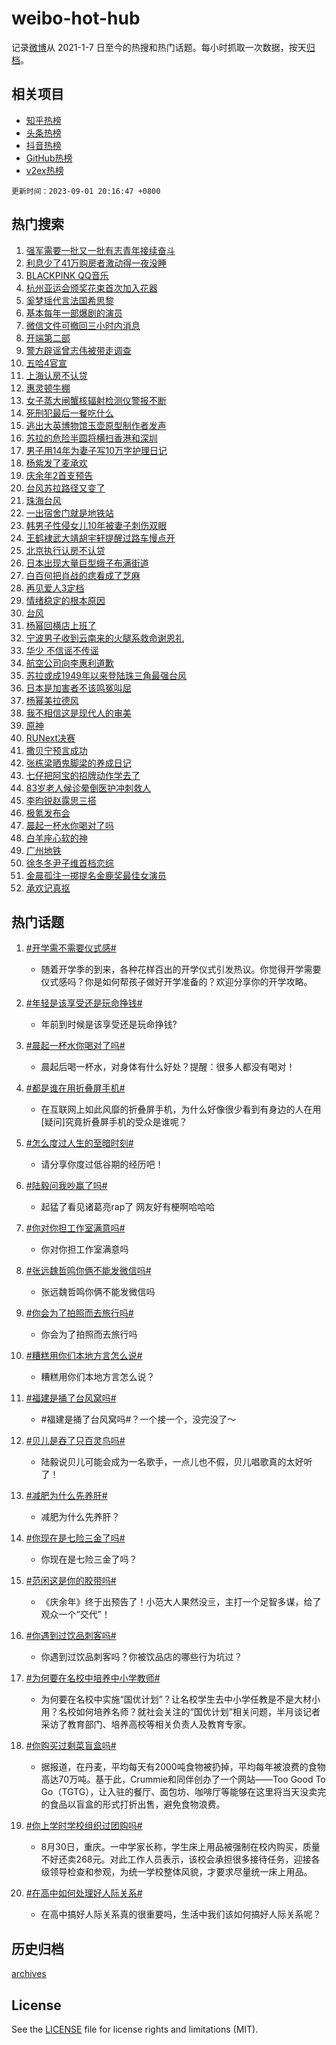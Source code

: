 # weibo-hot-hub

记录[微博](https://www.weibo.com)从 2021-1-7 日至今的热搜和热门话题。每小时抓取一次数据，按天[归档](archives)。

## 相关项目

- [知乎热榜](https://github.com/lonnyzhang423/zhihu-hot-hub)
- [头条热榜](https://github.com/lonnyzhang423/toutiao-hot-hub)
- [抖音热榜](https://github.com/lonnyzhang423/douyin-hot-hub)
- [GitHub热榜](https://github.com/lonnyzhang423/github-hot-hub)
- [v2ex热榜](https://github.com/lonnyzhang423/v2ex-hot-hub)


`更新时间：2023-09-01 20:16:47 +0800`

## 热门搜索

1. [强军需要一批又一批有志青年接续奋斗](https://m.weibo.cn/search?containerid=100103type%3D1%26t%3D10%26q%3D%23%E5%BC%BA%E5%86%9B%E9%9C%80%E8%A6%81%E4%B8%80%E6%89%B9%E5%8F%88%E4%B8%80%E6%89%B9%E6%9C%89%E5%BF%97%E9%9D%92%E5%B9%B4%E6%8E%A5%E7%BB%AD%E5%A5%8B%E6%96%97%23&stream_entry_id=51&isnewpage=1&extparam=seat%3D1%26c_type%3D51%26filter_type%3Drealtimehot%26cate%3D10103%26dgr%3D0%26pos%3D0%26stream_entry_id%3D51%26display_time%3D1693570606%26pre_seqid%3D16935706062909481114&luicode=10000011&lfid=106003type%253D25%2526t%253D3%2526disable_hot%253D1%2526filter_type%253Drealtimehot)
1. [利息少了41万购房者激动得一夜没睡](https://m.weibo.cn/search?containerid=100103type%3D1%26t%3D10%26q%3D%23%E5%88%A9%E6%81%AF%E5%B0%91%E4%BA%8641%E4%B8%87%E8%B4%AD%E6%88%BF%E8%80%85%E6%BF%80%E5%8A%A8%E5%BE%97%E4%B8%80%E5%A4%9C%E6%B2%A1%E7%9D%A1%23&stream_entry_id=31&isnewpage=1&extparam=seat%3D1%26realpos%3D1%26band_rank%3D1%26lcate%3D5001%26cate%3D5001%26q%3D%2523%25E5%2588%25A9%25E6%2581%25AF%25E5%25B0%2591%25E4%25BA%258641%25E4%25B8%2587%25E8%25B4%25AD%25E6%2588%25BF%25E8%2580%2585%25E6%25BF%2580%25E5%258A%25A8%25E5%25BE%2597%25E4%25B8%2580%25E5%25A4%259C%25E6%25B2%25A1%25E7%259D%25A1%2523%26pos%3D0%26flag%3D2%26dgr%3D0%26filter_type%3Drealtimehot%26c_type%3D31%26stream_entry_id%3D31%26display_time%3D1693570606%26pre_seqid%3D16935706062909481114&luicode=10000011&lfid=106003type%253D25%2526t%253D3%2526disable_hot%253D1%2526filter_type%253Drealtimehot)
1. [BLACKPINK QQ音乐](https://m.weibo.cn/search?containerid=100103type%3D1%26t%3D10%26q%3DBLACKPINK+QQ%E9%9F%B3%E4%B9%90&stream_entry_id=31&isnewpage=1&extparam=seat%3D1%26realpos%3D2%26band_rank%3D2%26lcate%3D5001%26cate%3D5001%26q%3DBLACKPINK%2520QQ%25E9%259F%25B3%25E4%25B9%2590%26pos%3D1%26flag%3D1%26dgr%3D0%26filter_type%3Drealtimehot%26c_type%3D31%26stream_entry_id%3D31%26display_time%3D1693570606%26pre_seqid%3D16935706062909481114&luicode=10000011&lfid=106003type%253D25%2526t%253D3%2526disable_hot%253D1%2526filter_type%253Drealtimehot)
1. [杭州亚运会颁奖花束首次加入花器](https://m.weibo.cn/search?containerid=100103type%3D1%26t%3D10%26q%3D%23%E6%9D%AD%E5%B7%9E%E4%BA%9A%E8%BF%90%E4%BC%9A%E9%A2%81%E5%A5%96%E8%8A%B1%E6%9D%9F%E9%A6%96%E6%AC%A1%E5%8A%A0%E5%85%A5%E8%8A%B1%E5%99%A8%23&stream_entry_id=31&isnewpage=1&extparam=seat%3D1%26realpos%3D3%26band_rank%3D3%26lcate%3D5001%26cate%3D5001%26q%3D%2523%25E6%259D%25AD%25E5%25B7%259E%25E4%25BA%259A%25E8%25BF%2590%25E4%25BC%259A%25E9%25A2%2581%25E5%25A5%2596%25E8%258A%25B1%25E6%259D%259F%25E9%25A6%2596%25E6%25AC%25A1%25E5%258A%25A0%25E5%2585%25A5%25E8%258A%25B1%25E5%2599%25A8%2523%26pos%3D2%26flag%3D0%26dgr%3D0%26filter_type%3Drealtimehot%26c_type%3D31%26stream_entry_id%3D31%26display_time%3D1693570606%26pre_seqid%3D16935706062909481114&luicode=10000011&lfid=106003type%253D25%2526t%253D3%2526disable_hot%253D1%2526filter_type%253Drealtimehot)
1. [奚梦瑶代言法国希思黎](https://m.weibo.cn/search?containerid=100103type%3D1%26t%3D10%26q%3D%23%E5%A5%9A%E6%A2%A6%E7%91%B6%E4%BB%A3%E8%A8%80%E6%B3%95%E5%9B%BD%E5%B8%8C%E6%80%9D%E9%BB%8E%23&stream_entry_id=31&isnewpage=1&extparam=seat%3D1%26c_type%3D31%26lcate%3D5001%26cate%3D5001%26pos%3D3%26is_ad_pos%3D1%26q%3D%2523%25E5%25A5%259A%25E6%25A2%25A6%25E7%2591%25B6%25E4%25BB%25A3%25E8%25A8%2580%25E6%25B3%2595%25E5%259B%25BD%25E5%25B8%258C%25E6%2580%259D%25E9%25BB%258E%2523%26dgr%3D0%26filter_type%3Drealtimehot%26topic_ad%3D1%26band_rank%3D4%26adid%3D200964%26stream_entry_id%3D31%26display_time%3D1693570606%26pre_seqid%3D16935706062909481114&luicode=10000011&lfid=106003type%253D25%2526t%253D3%2526disable_hot%253D1%2526filter_type%253Drealtimehot)
1. [基本每年一部爆剧的演员](https://m.weibo.cn/search?containerid=100103type%3D1%26t%3D10%26q%3D%23%E5%9F%BA%E6%9C%AC%E6%AF%8F%E5%B9%B4%E4%B8%80%E9%83%A8%E7%88%86%E5%89%A7%E7%9A%84%E6%BC%94%E5%91%98%23&stream_entry_id=31&isnewpage=1&extparam=seat%3D1%26realpos%3D4%26band_rank%3D4%26lcate%3D5001%26cate%3D5001%26q%3D%2523%25E5%259F%25BA%25E6%259C%25AC%25E6%25AF%258F%25E5%25B9%25B4%25E4%25B8%2580%25E9%2583%25A8%25E7%2588%2586%25E5%2589%25A7%25E7%259A%2584%25E6%25BC%2594%25E5%2591%2598%2523%26pos%3D4%26flag%3D2%26dgr%3D0%26filter_type%3Drealtimehot%26c_type%3D31%26stream_entry_id%3D31%26display_time%3D1693570606%26pre_seqid%3D16935706062909481114&luicode=10000011&lfid=106003type%253D25%2526t%253D3%2526disable_hot%253D1%2526filter_type%253Drealtimehot)
1. [微信文件可撤回三小时内消息](https://m.weibo.cn/search?containerid=100103type%3D1%26t%3D10%26q%3D%23%E5%BE%AE%E4%BF%A1%E6%96%87%E4%BB%B6%E5%8F%AF%E6%92%A4%E5%9B%9E%E4%B8%89%E5%B0%8F%E6%97%B6%E5%86%85%E6%B6%88%E6%81%AF%23&stream_entry_id=31&isnewpage=1&extparam=seat%3D1%26realpos%3D5%26band_rank%3D5%26lcate%3D5001%26cate%3D5001%26q%3D%2523%25E5%25BE%25AE%25E4%25BF%25A1%25E6%2596%2587%25E4%25BB%25B6%25E5%258F%25AF%25E6%2592%25A4%25E5%259B%259E%25E4%25B8%2589%25E5%25B0%258F%25E6%2597%25B6%25E5%2586%2585%25E6%25B6%2588%25E6%2581%25AF%2523%26pos%3D5%26flag%3D2%26dgr%3D0%26filter_type%3Drealtimehot%26c_type%3D31%26stream_entry_id%3D31%26display_time%3D1693570606%26pre_seqid%3D16935706062909481114&luicode=10000011&lfid=106003type%253D25%2526t%253D3%2526disable_hot%253D1%2526filter_type%253Drealtimehot)
1. [开端第二部](https://m.weibo.cn/search?containerid=100103type%3D1%26t%3D10%26q%3D%E5%BC%80%E7%AB%AF%E7%AC%AC%E4%BA%8C%E9%83%A8&stream_entry_id=31&isnewpage=1&extparam=seat%3D1%26realpos%3D6%26band_rank%3D6%26lcate%3D5001%26cate%3D5001%26q%3D%25E5%25BC%2580%25E7%25AB%25AF%25E7%25AC%25AC%25E4%25BA%258C%25E9%2583%25A8%26pos%3D6%26flag%3D2%26dgr%3D0%26filter_type%3Drealtimehot%26c_type%3D31%26stream_entry_id%3D31%26display_time%3D1693570606%26pre_seqid%3D16935706062909481114&luicode=10000011&lfid=106003type%253D25%2526t%253D3%2526disable_hot%253D1%2526filter_type%253Drealtimehot)
1. [警方辟谣曾志伟被带走调查](https://m.weibo.cn/search?containerid=100103type%3D1%26t%3D10%26q%3D%23%E8%AD%A6%E6%96%B9%E8%BE%9F%E8%B0%A3%E6%9B%BE%E5%BF%97%E4%BC%9F%E8%A2%AB%E5%B8%A6%E8%B5%B0%E8%B0%83%E6%9F%A5%23&stream_entry_id=31&isnewpage=1&extparam=seat%3D1%26realpos%3D7%26band_rank%3D7%26lcate%3D5001%26cate%3D5001%26q%3D%2523%25E8%25AD%25A6%25E6%2596%25B9%25E8%25BE%259F%25E8%25B0%25A3%25E6%259B%25BE%25E5%25BF%2597%25E4%25BC%259F%25E8%25A2%25AB%25E5%25B8%25A6%25E8%25B5%25B0%25E8%25B0%2583%25E6%259F%25A5%2523%26pos%3D7%26flag%3D1%26dgr%3D0%26filter_type%3Drealtimehot%26c_type%3D31%26stream_entry_id%3D31%26display_time%3D1693570606%26pre_seqid%3D16935706062909481114&luicode=10000011&lfid=106003type%253D25%2526t%253D3%2526disable_hot%253D1%2526filter_type%253Drealtimehot)
1. [五哈4官宣](https://m.weibo.cn/search?containerid=100103type%3D1%26t%3D10%26q%3D%23%E4%BA%94%E5%93%884%E5%AE%98%E5%AE%A3%23&stream_entry_id=31&isnewpage=1&extparam=seat%3D1%26realpos%3D8%26band_rank%3D8%26lcate%3D5001%26cate%3D5001%26q%3D%2523%25E4%25BA%2594%25E5%2593%25884%25E5%25AE%2598%25E5%25AE%25A3%2523%26pos%3D8%26flag%3D2%26dgr%3D0%26filter_type%3Drealtimehot%26c_type%3D31%26stream_entry_id%3D31%26display_time%3D1693570606%26pre_seqid%3D16935706062909481114&luicode=10000011&lfid=106003type%253D25%2526t%253D3%2526disable_hot%253D1%2526filter_type%253Drealtimehot)
1. [上海认房不认贷](https://m.weibo.cn/search?containerid=100103type%3D1%26t%3D10%26q%3D%23%E4%B8%8A%E6%B5%B7%E8%AE%A4%E6%88%BF%E4%B8%8D%E8%AE%A4%E8%B4%B7%23&stream_entry_id=31&isnewpage=1&extparam=seat%3D1%26realpos%3D9%26band_rank%3D9%26lcate%3D5001%26cate%3D5001%26q%3D%2523%25E4%25B8%258A%25E6%25B5%25B7%25E8%25AE%25A4%25E6%2588%25BF%25E4%25B8%258D%25E8%25AE%25A4%25E8%25B4%25B7%2523%26pos%3D9%26flag%3D1%26dgr%3D0%26filter_type%3Drealtimehot%26c_type%3D31%26stream_entry_id%3D31%26display_time%3D1693570606%26pre_seqid%3D16935706062909481114&luicode=10000011&lfid=106003type%253D25%2526t%253D3%2526disable_hot%253D1%2526filter_type%253Drealtimehot)
1. [惠灵顿牛棚](https://m.weibo.cn/search?containerid=100103type%3D1%26t%3D10%26q%3D%E6%83%A0%E7%81%B5%E9%A1%BF%E7%89%9B%E6%A3%9A&stream_entry_id=31&isnewpage=1&extparam=seat%3D1%26realpos%3D10%26band_rank%3D10%26lcate%3D5001%26cate%3D5001%26q%3D%25E6%2583%25A0%25E7%2581%25B5%25E9%25A1%25BF%25E7%2589%259B%25E6%25A3%259A%26pos%3D10%26flag%3D1%26dgr%3D0%26filter_type%3Drealtimehot%26c_type%3D31%26stream_entry_id%3D31%26display_time%3D1693570606%26pre_seqid%3D16935706062909481114&luicode=10000011&lfid=106003type%253D25%2526t%253D3%2526disable_hot%253D1%2526filter_type%253Drealtimehot)
1. [女子蒸大闸蟹核辐射检测仪警报不断](https://m.weibo.cn/search?containerid=100103type%3D1%26t%3D10%26q%3D%23%E5%A5%B3%E5%AD%90%E8%92%B8%E5%A4%A7%E9%97%B8%E8%9F%B9%E6%A0%B8%E8%BE%90%E5%B0%84%E6%A3%80%E6%B5%8B%E4%BB%AA%E8%AD%A6%E6%8A%A5%E4%B8%8D%E6%96%AD%23&stream_entry_id=31&isnewpage=1&extparam=seat%3D1%26realpos%3D11%26band_rank%3D11%26lcate%3D5001%26cate%3D5001%26q%3D%2523%25E5%25A5%25B3%25E5%25AD%2590%25E8%2592%25B8%25E5%25A4%25A7%25E9%2597%25B8%25E8%259F%25B9%25E6%25A0%25B8%25E8%25BE%2590%25E5%25B0%2584%25E6%25A3%2580%25E6%25B5%258B%25E4%25BB%25AA%25E8%25AD%25A6%25E6%258A%25A5%25E4%25B8%258D%25E6%2596%25AD%2523%26pos%3D11%26flag%3D2%26dgr%3D0%26filter_type%3Drealtimehot%26c_type%3D31%26stream_entry_id%3D31%26display_time%3D1693570606%26pre_seqid%3D16935706062909481114&luicode=10000011&lfid=106003type%253D25%2526t%253D3%2526disable_hot%253D1%2526filter_type%253Drealtimehot)
1. [死刑犯最后一餐吃什么](https://m.weibo.cn/search?containerid=100103type%3D1%26t%3D10%26q%3D%23%E6%AD%BB%E5%88%91%E7%8A%AF%E6%9C%80%E5%90%8E%E4%B8%80%E9%A4%90%E5%90%83%E4%BB%80%E4%B9%88%23&stream_entry_id=31&isnewpage=1&extparam=seat%3D1%26realpos%3D12%26band_rank%3D12%26lcate%3D5001%26cate%3D5001%26q%3D%2523%25E6%25AD%25BB%25E5%2588%2591%25E7%258A%25AF%25E6%259C%2580%25E5%2590%258E%25E4%25B8%2580%25E9%25A4%2590%25E5%2590%2583%25E4%25BB%2580%25E4%25B9%2588%2523%26pos%3D12%26flag%3D0%26dgr%3D0%26filter_type%3Drealtimehot%26c_type%3D31%26stream_entry_id%3D31%26display_time%3D1693570606%26pre_seqid%3D16935706062909481114&luicode=10000011&lfid=106003type%253D25%2526t%253D3%2526disable_hot%253D1%2526filter_type%253Drealtimehot)
1. [逃出大英博物馆玉壶原型制作者发声](https://m.weibo.cn/search?containerid=100103type%3D1%26t%3D10%26q%3D%23%E9%80%83%E5%87%BA%E5%A4%A7%E8%8B%B1%E5%8D%9A%E7%89%A9%E9%A6%86%E7%8E%89%E5%A3%B6%E5%8E%9F%E5%9E%8B%E5%88%B6%E4%BD%9C%E8%80%85%E5%8F%91%E5%A3%B0%23&stream_entry_id=31&isnewpage=1&extparam=seat%3D1%26realpos%3D13%26band_rank%3D13%26lcate%3D5001%26cate%3D5001%26q%3D%2523%25E9%2580%2583%25E5%2587%25BA%25E5%25A4%25A7%25E8%258B%25B1%25E5%258D%259A%25E7%2589%25A9%25E9%25A6%2586%25E7%258E%2589%25E5%25A3%25B6%25E5%258E%259F%25E5%259E%258B%25E5%2588%25B6%25E4%25BD%259C%25E8%2580%2585%25E5%258F%2591%25E5%25A3%25B0%2523%26pos%3D13%26flag%3D1%26dgr%3D0%26filter_type%3Drealtimehot%26c_type%3D31%26stream_entry_id%3D31%26display_time%3D1693570606%26pre_seqid%3D16935706062909481114&luicode=10000011&lfid=106003type%253D25%2526t%253D3%2526disable_hot%253D1%2526filter_type%253Drealtimehot)
1. [苏拉的危险半圆将横扫香港和深圳](https://m.weibo.cn/search?containerid=100103type%3D1%26t%3D10%26q%3D%23%E8%8B%8F%E6%8B%89%E7%9A%84%E5%8D%B1%E9%99%A9%E5%8D%8A%E5%9C%86%E5%B0%86%E6%A8%AA%E6%89%AB%E9%A6%99%E6%B8%AF%E5%92%8C%E6%B7%B1%E5%9C%B3%23&stream_entry_id=31&isnewpage=1&extparam=seat%3D1%26realpos%3D14%26band_rank%3D14%26lcate%3D5001%26cate%3D5001%26q%3D%2523%25E8%258B%258F%25E6%258B%2589%25E7%259A%2584%25E5%258D%25B1%25E9%2599%25A9%25E5%258D%258A%25E5%259C%2586%25E5%25B0%2586%25E6%25A8%25AA%25E6%2589%25AB%25E9%25A6%2599%25E6%25B8%25AF%25E5%2592%258C%25E6%25B7%25B1%25E5%259C%25B3%2523%26pos%3D14%26flag%3D1%26dgr%3D0%26filter_type%3Drealtimehot%26c_type%3D31%26stream_entry_id%3D31%26display_time%3D1693570606%26pre_seqid%3D16935706062909481114&luicode=10000011&lfid=106003type%253D25%2526t%253D3%2526disable_hot%253D1%2526filter_type%253Drealtimehot)
1. [男子用14年为妻子写10万字护理日记](https://m.weibo.cn/search?containerid=100103type%3D1%26t%3D10%26q%3D%23%E7%94%B7%E5%AD%90%E7%94%A814%E5%B9%B4%E4%B8%BA%E5%A6%BB%E5%AD%90%E5%86%9910%E4%B8%87%E5%AD%97%E6%8A%A4%E7%90%86%E6%97%A5%E8%AE%B0%23&stream_entry_id=31&isnewpage=1&extparam=seat%3D1%26realpos%3D15%26band_rank%3D15%26lcate%3D5001%26cate%3D5001%26q%3D%2523%25E7%2594%25B7%25E5%25AD%2590%25E7%2594%25A814%25E5%25B9%25B4%25E4%25B8%25BA%25E5%25A6%25BB%25E5%25AD%2590%25E5%2586%259910%25E4%25B8%2587%25E5%25AD%2597%25E6%258A%25A4%25E7%2590%2586%25E6%2597%25A5%25E8%25AE%25B0%2523%26pos%3D15%26flag%3D32768%26dgr%3D0%26filter_type%3Drealtimehot%26c_type%3D31%26adid%3D201192%26stream_entry_id%3D31%26display_time%3D1693570606%26pre_seqid%3D16935706062909481114&luicode=10000011&lfid=106003type%253D25%2526t%253D3%2526disable_hot%253D1%2526filter_type%253Drealtimehot)
1. [杨紫发了麦承欢](https://m.weibo.cn/search?containerid=100103type%3D1%26t%3D10%26q%3D%23%E6%9D%A8%E7%B4%AB%E5%8F%91%E4%BA%86%E9%BA%A6%E6%89%BF%E6%AC%A2%23&stream_entry_id=31&isnewpage=1&extparam=seat%3D1%26realpos%3D16%26band_rank%3D16%26lcate%3D5001%26cate%3D5001%26q%3D%2523%25E6%259D%25A8%25E7%25B4%25AB%25E5%258F%2591%25E4%25BA%2586%25E9%25BA%25A6%25E6%2589%25BF%25E6%25AC%25A2%2523%26pos%3D16%26flag%3D1%26dgr%3D0%26filter_type%3Drealtimehot%26c_type%3D31%26stream_entry_id%3D31%26display_time%3D1693570606%26pre_seqid%3D16935706062909481114&luicode=10000011&lfid=106003type%253D25%2526t%253D3%2526disable_hot%253D1%2526filter_type%253Drealtimehot)
1. [庆余年2首支预告](https://m.weibo.cn/search?containerid=100103type%3D1%26t%3D10%26q%3D%23%E5%BA%86%E4%BD%99%E5%B9%B42%E9%A6%96%E6%94%AF%E9%A2%84%E5%91%8A%23&stream_entry_id=31&isnewpage=1&extparam=seat%3D1%26realpos%3D17%26band_rank%3D17%26lcate%3D5001%26cate%3D5001%26q%3D%2523%25E5%25BA%2586%25E4%25BD%2599%25E5%25B9%25B42%25E9%25A6%2596%25E6%2594%25AF%25E9%25A2%2584%25E5%2591%258A%2523%26pos%3D17%26flag%3D0%26dgr%3D0%26filter_type%3Drealtimehot%26c_type%3D31%26stream_entry_id%3D31%26display_time%3D1693570606%26pre_seqid%3D16935706062909481114&luicode=10000011&lfid=106003type%253D25%2526t%253D3%2526disable_hot%253D1%2526filter_type%253Drealtimehot)
1. [台风苏拉路径又变了](https://m.weibo.cn/search?containerid=100103type%3D1%26t%3D10%26q%3D%23%E5%8F%B0%E9%A3%8E%E8%8B%8F%E6%8B%89%E8%B7%AF%E5%BE%84%E5%8F%88%E5%8F%98%E4%BA%86%23&stream_entry_id=31&isnewpage=1&extparam=seat%3D1%26realpos%3D18%26band_rank%3D18%26lcate%3D5001%26cate%3D5001%26q%3D%2523%25E5%258F%25B0%25E9%25A3%258E%25E8%258B%258F%25E6%258B%2589%25E8%25B7%25AF%25E5%25BE%2584%25E5%258F%2588%25E5%258F%2598%25E4%25BA%2586%2523%26pos%3D18%26flag%3D0%26dgr%3D0%26filter_type%3Drealtimehot%26c_type%3D31%26stream_entry_id%3D31%26display_time%3D1693570606%26pre_seqid%3D16935706062909481114&luicode=10000011&lfid=106003type%253D25%2526t%253D3%2526disable_hot%253D1%2526filter_type%253Drealtimehot)
1. [珠海台风](https://m.weibo.cn/search?containerid=100103type%3D1%26t%3D10%26q%3D%E7%8F%A0%E6%B5%B7%E5%8F%B0%E9%A3%8E&stream_entry_id=31&isnewpage=1&extparam=seat%3D1%26realpos%3D19%26band_rank%3D19%26lcate%3D5001%26cate%3D5001%26q%3D%25E7%258F%25A0%25E6%25B5%25B7%25E5%258F%25B0%25E9%25A3%258E%26pos%3D19%26flag%3D1%26dgr%3D0%26filter_type%3Drealtimehot%26c_type%3D31%26stream_entry_id%3D31%26display_time%3D1693570606%26pre_seqid%3D16935706062909481114&luicode=10000011&lfid=106003type%253D25%2526t%253D3%2526disable_hot%253D1%2526filter_type%253Drealtimehot)
1. [一出宿舍门就是地铁站](https://m.weibo.cn/search?containerid=100103type%3D1%26t%3D10%26q%3D%23%E4%B8%80%E5%87%BA%E5%AE%BF%E8%88%8D%E9%97%A8%E5%B0%B1%E6%98%AF%E5%9C%B0%E9%93%81%E7%AB%99%23&stream_entry_id=31&isnewpage=1&extparam=seat%3D1%26realpos%3D20%26band_rank%3D20%26lcate%3D5001%26cate%3D5001%26q%3D%2523%25E4%25B8%2580%25E5%2587%25BA%25E5%25AE%25BF%25E8%2588%258D%25E9%2597%25A8%25E5%25B0%25B1%25E6%2598%25AF%25E5%259C%25B0%25E9%2593%2581%25E7%25AB%2599%2523%26pos%3D20%26flag%3D1%26dgr%3D0%26filter_type%3Drealtimehot%26c_type%3D31%26stream_entry_id%3D31%26display_time%3D1693570606%26pre_seqid%3D16935706062909481114&luicode=10000011&lfid=106003type%253D25%2526t%253D3%2526disable_hot%253D1%2526filter_type%253Drealtimehot)
1. [韩男子性侵女儿10年被妻子刺伤双眼](https://m.weibo.cn/search?containerid=100103type%3D1%26t%3D10%26q%3D%23%E9%9F%A9%E7%94%B7%E5%AD%90%E6%80%A7%E4%BE%B5%E5%A5%B3%E5%84%BF10%E5%B9%B4%E8%A2%AB%E5%A6%BB%E5%AD%90%E5%88%BA%E4%BC%A4%E5%8F%8C%E7%9C%BC%23&stream_entry_id=31&isnewpage=1&extparam=seat%3D1%26realpos%3D21%26band_rank%3D21%26lcate%3D5001%26cate%3D5001%26q%3D%2523%25E9%259F%25A9%25E7%2594%25B7%25E5%25AD%2590%25E6%2580%25A7%25E4%25BE%25B5%25E5%25A5%25B3%25E5%2584%25BF10%25E5%25B9%25B4%25E8%25A2%25AB%25E5%25A6%25BB%25E5%25AD%2590%25E5%2588%25BA%25E4%25BC%25A4%25E5%258F%258C%25E7%259C%25BC%2523%26pos%3D21%26flag%3D0%26dgr%3D0%26filter_type%3Drealtimehot%26c_type%3D31%26stream_entry_id%3D31%26display_time%3D1693570606%26pre_seqid%3D16935706062909481114&luicode=10000011&lfid=106003type%253D25%2526t%253D3%2526disable_hot%253D1%2526filter_type%253Drealtimehot)
1. [王鹤棣武大靖胡宇轩提醒过路车慢点开](https://m.weibo.cn/search?containerid=100103type%3D1%26t%3D10%26q%3D%23%E7%8E%8B%E9%B9%A4%E6%A3%A3%E6%AD%A6%E5%A4%A7%E9%9D%96%E8%83%A1%E5%AE%87%E8%BD%A9%E6%8F%90%E9%86%92%E8%BF%87%E8%B7%AF%E8%BD%A6%E6%85%A2%E7%82%B9%E5%BC%80%23&stream_entry_id=31&isnewpage=1&extparam=seat%3D1%26realpos%3D22%26band_rank%3D22%26lcate%3D5001%26cate%3D5001%26q%3D%2523%25E7%258E%258B%25E9%25B9%25A4%25E6%25A3%25A3%25E6%25AD%25A6%25E5%25A4%25A7%25E9%259D%2596%25E8%2583%25A1%25E5%25AE%2587%25E8%25BD%25A9%25E6%258F%2590%25E9%2586%2592%25E8%25BF%2587%25E8%25B7%25AF%25E8%25BD%25A6%25E6%2585%25A2%25E7%2582%25B9%25E5%25BC%2580%2523%26pos%3D22%26flag%3D32768%26dgr%3D0%26filter_type%3Drealtimehot%26c_type%3D31%26stream_entry_id%3D31%26display_time%3D1693570606%26pre_seqid%3D16935706062909481114&luicode=10000011&lfid=106003type%253D25%2526t%253D3%2526disable_hot%253D1%2526filter_type%253Drealtimehot)
1. [北京执行认房不认贷](https://m.weibo.cn/search?containerid=100103type%3D1%26t%3D10%26q%3D%23%E5%8C%97%E4%BA%AC%E6%89%A7%E8%A1%8C%E8%AE%A4%E6%88%BF%E4%B8%8D%E8%AE%A4%E8%B4%B7%23&stream_entry_id=31&isnewpage=1&extparam=seat%3D1%26realpos%3D23%26band_rank%3D23%26lcate%3D5001%26cate%3D5001%26q%3D%2523%25E5%258C%2597%25E4%25BA%25AC%25E6%2589%25A7%25E8%25A1%258C%25E8%25AE%25A4%25E6%2588%25BF%25E4%25B8%258D%25E8%25AE%25A4%25E8%25B4%25B7%2523%26pos%3D23%26flag%3D1%26dgr%3D0%26filter_type%3Drealtimehot%26c_type%3D31%26stream_entry_id%3D31%26display_time%3D1693570606%26pre_seqid%3D16935706062909481114&luicode=10000011&lfid=106003type%253D25%2526t%253D3%2526disable_hot%253D1%2526filter_type%253Drealtimehot)
1. [日本出现大量巨型蛾子布满街道](https://m.weibo.cn/search?containerid=100103type%3D1%26t%3D10%26q%3D%23%E6%97%A5%E6%9C%AC%E5%87%BA%E7%8E%B0%E5%A4%A7%E9%87%8F%E5%B7%A8%E5%9E%8B%E8%9B%BE%E5%AD%90%E5%B8%83%E6%BB%A1%E8%A1%97%E9%81%93%23&stream_entry_id=31&isnewpage=1&extparam=seat%3D1%26realpos%3D24%26band_rank%3D24%26lcate%3D5001%26cate%3D5001%26q%3D%2523%25E6%2597%25A5%25E6%259C%25AC%25E5%2587%25BA%25E7%258E%25B0%25E5%25A4%25A7%25E9%2587%258F%25E5%25B7%25A8%25E5%259E%258B%25E8%259B%25BE%25E5%25AD%2590%25E5%25B8%2583%25E6%25BB%25A1%25E8%25A1%2597%25E9%2581%2593%2523%26pos%3D24%26flag%3D0%26dgr%3D0%26filter_type%3Drealtimehot%26c_type%3D31%26stream_entry_id%3D31%26display_time%3D1693570606%26pre_seqid%3D16935706062909481114&luicode=10000011&lfid=106003type%253D25%2526t%253D3%2526disable_hot%253D1%2526filter_type%253Drealtimehot)
1. [白百何把肖战的痣看成了芝麻](https://m.weibo.cn/search?containerid=100103type%3D1%26t%3D10%26q%3D%23%E7%99%BD%E7%99%BE%E4%BD%95%E6%8A%8A%E8%82%96%E6%88%98%E7%9A%84%E7%97%A3%E7%9C%8B%E6%88%90%E4%BA%86%E8%8A%9D%E9%BA%BB%23&stream_entry_id=31&isnewpage=1&extparam=seat%3D1%26realpos%3D25%26band_rank%3D25%26lcate%3D5001%26cate%3D5001%26q%3D%2523%25E7%2599%25BD%25E7%2599%25BE%25E4%25BD%2595%25E6%258A%258A%25E8%2582%2596%25E6%2588%2598%25E7%259A%2584%25E7%2597%25A3%25E7%259C%258B%25E6%2588%2590%25E4%25BA%2586%25E8%258A%259D%25E9%25BA%25BB%2523%26pos%3D25%26flag%3D0%26dgr%3D0%26filter_type%3Drealtimehot%26c_type%3D31%26stream_entry_id%3D31%26display_time%3D1693570606%26pre_seqid%3D16935706062909481114&luicode=10000011&lfid=106003type%253D25%2526t%253D3%2526disable_hot%253D1%2526filter_type%253Drealtimehot)
1. [再见爱人3定档](https://m.weibo.cn/search?containerid=100103type%3D1%26t%3D10%26q%3D%23%E5%86%8D%E8%A7%81%E7%88%B1%E4%BA%BA3%E5%AE%9A%E6%A1%A3%23&stream_entry_id=31&isnewpage=1&extparam=seat%3D1%26realpos%3D26%26band_rank%3D26%26lcate%3D5001%26cate%3D5001%26q%3D%2523%25E5%2586%258D%25E8%25A7%2581%25E7%2588%25B1%25E4%25BA%25BA3%25E5%25AE%259A%25E6%25A1%25A3%2523%26pos%3D26%26flag%3D1%26dgr%3D0%26filter_type%3Drealtimehot%26c_type%3D31%26stream_entry_id%3D31%26display_time%3D1693570606%26pre_seqid%3D16935706062909481114&luicode=10000011&lfid=106003type%253D25%2526t%253D3%2526disable_hot%253D1%2526filter_type%253Drealtimehot)
1. [情绪稳定的根本原因](https://m.weibo.cn/search?containerid=100103type%3D1%26t%3D10%26q%3D%E6%83%85%E7%BB%AA%E7%A8%B3%E5%AE%9A%E7%9A%84%E6%A0%B9%E6%9C%AC%E5%8E%9F%E5%9B%A0&stream_entry_id=31&isnewpage=1&extparam=seat%3D1%26realpos%3D27%26band_rank%3D27%26lcate%3D5001%26cate%3D5001%26q%3D%25E6%2583%2585%25E7%25BB%25AA%25E7%25A8%25B3%25E5%25AE%259A%25E7%259A%2584%25E6%25A0%25B9%25E6%259C%25AC%25E5%258E%259F%25E5%259B%25A0%26pos%3D27%26flag%3D1%26dgr%3D0%26filter_type%3Drealtimehot%26c_type%3D31%26stream_entry_id%3D31%26display_time%3D1693570606%26pre_seqid%3D16935706062909481114&luicode=10000011&lfid=106003type%253D25%2526t%253D3%2526disable_hot%253D1%2526filter_type%253Drealtimehot)
1. [台风](https://m.weibo.cn/search?containerid=100103type%3D1%26t%3D10%26q%3D%E5%8F%B0%E9%A3%8E&stream_entry_id=31&isnewpage=1&extparam=seat%3D1%26realpos%3D28%26band_rank%3D28%26lcate%3D5001%26cate%3D5001%26q%3D%25E5%258F%25B0%25E9%25A3%258E%26pos%3D28%26flag%3D0%26dgr%3D0%26filter_type%3Drealtimehot%26c_type%3D31%26stream_entry_id%3D31%26display_time%3D1693570606%26pre_seqid%3D16935706062909481114&luicode=10000011&lfid=106003type%253D25%2526t%253D3%2526disable_hot%253D1%2526filter_type%253Drealtimehot)
1. [杨幂回横店上班了](https://m.weibo.cn/search?containerid=100103type%3D1%26t%3D10%26q%3D%23%E6%9D%A8%E5%B9%82%E5%9B%9E%E6%A8%AA%E5%BA%97%E4%B8%8A%E7%8F%AD%E4%BA%86%23&stream_entry_id=31&isnewpage=1&extparam=seat%3D1%26realpos%3D29%26band_rank%3D29%26lcate%3D5001%26cate%3D5001%26q%3D%2523%25E6%259D%25A8%25E5%25B9%2582%25E5%259B%259E%25E6%25A8%25AA%25E5%25BA%2597%25E4%25B8%258A%25E7%258F%25AD%25E4%25BA%2586%2523%26pos%3D29%26flag%3D1%26dgr%3D0%26filter_type%3Drealtimehot%26c_type%3D31%26stream_entry_id%3D31%26display_time%3D1693570606%26pre_seqid%3D16935706062909481114&luicode=10000011&lfid=106003type%253D25%2526t%253D3%2526disable_hot%253D1%2526filter_type%253Drealtimehot)
1. [宁波男子收到云南来的火腿系救命谢恩礼](https://m.weibo.cn/search?containerid=100103type%3D1%26t%3D10%26q%3D%23%E5%AE%81%E6%B3%A2%E7%94%B7%E5%AD%90%E6%94%B6%E5%88%B0%E4%BA%91%E5%8D%97%E6%9D%A5%E7%9A%84%E7%81%AB%E8%85%BF%E7%B3%BB%E6%95%91%E5%91%BD%E8%B0%A2%E6%81%A9%E7%A4%BC%23&stream_entry_id=31&isnewpage=1&extparam=seat%3D1%26realpos%3D30%26band_rank%3D30%26lcate%3D5001%26cate%3D5001%26q%3D%2523%25E5%25AE%2581%25E6%25B3%25A2%25E7%2594%25B7%25E5%25AD%2590%25E6%2594%25B6%25E5%2588%25B0%25E4%25BA%2591%25E5%258D%2597%25E6%259D%25A5%25E7%259A%2584%25E7%2581%25AB%25E8%2585%25BF%25E7%25B3%25BB%25E6%2595%2591%25E5%2591%25BD%25E8%25B0%25A2%25E6%2581%25A9%25E7%25A4%25BC%2523%26pos%3D30%26flag%3D32768%26dgr%3D0%26filter_type%3Drealtimehot%26c_type%3D31%26stream_entry_id%3D31%26display_time%3D1693570606%26pre_seqid%3D16935706062909481114&luicode=10000011&lfid=106003type%253D25%2526t%253D3%2526disable_hot%253D1%2526filter_type%253Drealtimehot)
1. [华少 不信谣不传谣](https://m.weibo.cn/search?containerid=100103type%3D1%26t%3D10%26q%3D%E5%8D%8E%E5%B0%91+%E4%B8%8D%E4%BF%A1%E8%B0%A3%E4%B8%8D%E4%BC%A0%E8%B0%A3&stream_entry_id=31&isnewpage=1&extparam=seat%3D1%26realpos%3D31%26band_rank%3D31%26lcate%3D5001%26cate%3D5001%26q%3D%25E5%258D%258E%25E5%25B0%2591%2520%25E4%25B8%258D%25E4%25BF%25A1%25E8%25B0%25A3%25E4%25B8%258D%25E4%25BC%25A0%25E8%25B0%25A3%26pos%3D31%26flag%3D0%26dgr%3D0%26filter_type%3Drealtimehot%26c_type%3D31%26stream_entry_id%3D31%26display_time%3D1693570606%26pre_seqid%3D16935706062909481114&luicode=10000011&lfid=106003type%253D25%2526t%253D3%2526disable_hot%253D1%2526filter_type%253Drealtimehot)
1. [航空公司向李惠利道歉](https://m.weibo.cn/search?containerid=100103type%3D1%26t%3D10%26q%3D%23%E8%88%AA%E7%A9%BA%E5%85%AC%E5%8F%B8%E5%90%91%E6%9D%8E%E6%83%A0%E5%88%A9%E9%81%93%E6%AD%89%23&stream_entry_id=31&isnewpage=1&extparam=seat%3D1%26realpos%3D32%26band_rank%3D32%26lcate%3D5001%26cate%3D5001%26q%3D%2523%25E8%2588%25AA%25E7%25A9%25BA%25E5%2585%25AC%25E5%258F%25B8%25E5%2590%2591%25E6%259D%258E%25E6%2583%25A0%25E5%2588%25A9%25E9%2581%2593%25E6%25AD%2589%2523%26pos%3D32%26flag%3D1%26dgr%3D0%26filter_type%3Drealtimehot%26c_type%3D31%26stream_entry_id%3D31%26display_time%3D1693570606%26pre_seqid%3D16935706062909481114&luicode=10000011&lfid=106003type%253D25%2526t%253D3%2526disable_hot%253D1%2526filter_type%253Drealtimehot)
1. [苏拉或成1949年以来登陆珠三角最强台风](https://m.weibo.cn/search?containerid=100103type%3D1%26t%3D10%26q%3D%23%E8%8B%8F%E6%8B%89%E6%88%96%E6%88%901949%E5%B9%B4%E4%BB%A5%E6%9D%A5%E7%99%BB%E9%99%86%E7%8F%A0%E4%B8%89%E8%A7%92%E6%9C%80%E5%BC%BA%E5%8F%B0%E9%A3%8E%23&stream_entry_id=31&isnewpage=1&extparam=seat%3D1%26realpos%3D33%26band_rank%3D33%26lcate%3D5001%26cate%3D5001%26q%3D%2523%25E8%258B%258F%25E6%258B%2589%25E6%2588%2596%25E6%2588%25901949%25E5%25B9%25B4%25E4%25BB%25A5%25E6%259D%25A5%25E7%2599%25BB%25E9%2599%2586%25E7%258F%25A0%25E4%25B8%2589%25E8%25A7%2592%25E6%259C%2580%25E5%25BC%25BA%25E5%258F%25B0%25E9%25A3%258E%2523%26pos%3D33%26flag%3D1%26dgr%3D0%26filter_type%3Drealtimehot%26c_type%3D31%26stream_entry_id%3D31%26display_time%3D1693570606%26pre_seqid%3D16935706062909481114&luicode=10000011&lfid=106003type%253D25%2526t%253D3%2526disable_hot%253D1%2526filter_type%253Drealtimehot)
1. [日本是加害者不该鸣冤叫屈](https://m.weibo.cn/search?containerid=100103type%3D1%26t%3D10%26q%3D%23%E6%97%A5%E6%9C%AC%E6%98%AF%E5%8A%A0%E5%AE%B3%E8%80%85%E4%B8%8D%E8%AF%A5%E9%B8%A3%E5%86%A4%E5%8F%AB%E5%B1%88%23&stream_entry_id=31&isnewpage=1&extparam=seat%3D1%26realpos%3D34%26band_rank%3D34%26lcate%3D5001%26cate%3D5001%26q%3D%2523%25E6%2597%25A5%25E6%259C%25AC%25E6%2598%25AF%25E5%258A%25A0%25E5%25AE%25B3%25E8%2580%2585%25E4%25B8%258D%25E8%25AF%25A5%25E9%25B8%25A3%25E5%2586%25A4%25E5%258F%25AB%25E5%25B1%2588%2523%26pos%3D34%26flag%3D1%26dgr%3D0%26filter_type%3Drealtimehot%26c_type%3D31%26stream_entry_id%3D31%26display_time%3D1693570606%26pre_seqid%3D16935706062909481114&luicode=10000011&lfid=106003type%253D25%2526t%253D3%2526disable_hot%253D1%2526filter_type%253Drealtimehot)
1. [杨幂美拉德风](https://m.weibo.cn/search?containerid=100103type%3D1%26t%3D10%26q%3D%23%E6%9D%A8%E5%B9%82%E7%BE%8E%E6%8B%89%E5%BE%B7%E9%A3%8E%23&stream_entry_id=31&isnewpage=1&extparam=seat%3D1%26realpos%3D35%26band_rank%3D35%26lcate%3D5001%26cate%3D5001%26q%3D%2523%25E6%259D%25A8%25E5%25B9%2582%25E7%25BE%258E%25E6%258B%2589%25E5%25BE%25B7%25E9%25A3%258E%2523%26pos%3D35%26flag%3D1%26dgr%3D0%26filter_type%3Drealtimehot%26c_type%3D31%26stream_entry_id%3D31%26display_time%3D1693570606%26pre_seqid%3D16935706062909481114&luicode=10000011&lfid=106003type%253D25%2526t%253D3%2526disable_hot%253D1%2526filter_type%253Drealtimehot)
1. [我不相信这是现代人的审美](https://m.weibo.cn/search?containerid=100103type%3D1%26t%3D10%26q%3D%23%E6%88%91%E4%B8%8D%E7%9B%B8%E4%BF%A1%E8%BF%99%E6%98%AF%E7%8E%B0%E4%BB%A3%E4%BA%BA%E7%9A%84%E5%AE%A1%E7%BE%8E%23&stream_entry_id=31&isnewpage=1&extparam=seat%3D1%26realpos%3D36%26band_rank%3D36%26lcate%3D5001%26cate%3D5001%26q%3D%2523%25E6%2588%2591%25E4%25B8%258D%25E7%259B%25B8%25E4%25BF%25A1%25E8%25BF%2599%25E6%2598%25AF%25E7%258E%25B0%25E4%25BB%25A3%25E4%25BA%25BA%25E7%259A%2584%25E5%25AE%25A1%25E7%25BE%258E%2523%26pos%3D36%26flag%3D1%26dgr%3D0%26filter_type%3Drealtimehot%26c_type%3D31%26stream_entry_id%3D31%26display_time%3D1693570606%26pre_seqid%3D16935706062909481114&luicode=10000011&lfid=106003type%253D25%2526t%253D3%2526disable_hot%253D1%2526filter_type%253Drealtimehot)
1. [原神](https://m.weibo.cn/search?containerid=100103type%3D1%26t%3D10%26q%3D%E5%8E%9F%E7%A5%9E&stream_entry_id=31&isnewpage=1&extparam=seat%3D1%26realpos%3D37%26band_rank%3D37%26lcate%3D5001%26cate%3D5001%26q%3D%25E5%258E%259F%25E7%25A5%259E%26pos%3D37%26flag%3D1%26dgr%3D0%26filter_type%3Drealtimehot%26c_type%3D31%26stream_entry_id%3D31%26display_time%3D1693570606%26pre_seqid%3D16935706062909481114&luicode=10000011&lfid=106003type%253D25%2526t%253D3%2526disable_hot%253D1%2526filter_type%253Drealtimehot)
1. [RUNext决赛](https://m.weibo.cn/search?containerid=100103type%3D1%26t%3D10%26q%3DRUNext%E5%86%B3%E8%B5%9B&stream_entry_id=31&isnewpage=1&extparam=seat%3D1%26realpos%3D38%26band_rank%3D38%26lcate%3D5001%26cate%3D5001%26q%3DRUNext%25E5%2586%25B3%25E8%25B5%259B%26pos%3D38%26flag%3D1%26dgr%3D0%26filter_type%3Drealtimehot%26c_type%3D31%26stream_entry_id%3D31%26display_time%3D1693570606%26pre_seqid%3D16935706062909481114&luicode=10000011&lfid=106003type%253D25%2526t%253D3%2526disable_hot%253D1%2526filter_type%253Drealtimehot)
1. [撒贝宁预言成功](https://m.weibo.cn/search?containerid=100103type%3D1%26t%3D10%26q%3D%23%E6%92%92%E8%B4%9D%E5%AE%81%E9%A2%84%E8%A8%80%E6%88%90%E5%8A%9F%23&stream_entry_id=31&isnewpage=1&extparam=seat%3D1%26realpos%3D39%26band_rank%3D39%26lcate%3D5001%26cate%3D5001%26q%3D%2523%25E6%2592%2592%25E8%25B4%259D%25E5%25AE%2581%25E9%25A2%2584%25E8%25A8%2580%25E6%2588%2590%25E5%258A%259F%2523%26pos%3D39%26flag%3D0%26dgr%3D0%26filter_type%3Drealtimehot%26c_type%3D31%26stream_entry_id%3D31%26display_time%3D1693570606%26pre_seqid%3D16935706062909481114&luicode=10000011&lfid=106003type%253D25%2526t%253D3%2526disable_hot%253D1%2526filter_type%253Drealtimehot)
1. [张栋梁晒鬼脚梁的养成日记](https://m.weibo.cn/search?containerid=100103type%3D1%26t%3D10%26q%3D%23%E5%BC%A0%E6%A0%8B%E6%A2%81%E6%99%92%E9%AC%BC%E8%84%9A%E6%A2%81%E7%9A%84%E5%85%BB%E6%88%90%E6%97%A5%E8%AE%B0%23&stream_entry_id=31&isnewpage=1&extparam=seat%3D1%26realpos%3D40%26band_rank%3D40%26lcate%3D5001%26cate%3D5001%26q%3D%2523%25E5%25BC%25A0%25E6%25A0%258B%25E6%25A2%2581%25E6%2599%2592%25E9%25AC%25BC%25E8%2584%259A%25E6%25A2%2581%25E7%259A%2584%25E5%2585%25BB%25E6%2588%2590%25E6%2597%25A5%25E8%25AE%25B0%2523%26pos%3D40%26flag%3D1%26dgr%3D0%26filter_type%3Drealtimehot%26c_type%3D31%26stream_entry_id%3D31%26display_time%3D1693570606%26pre_seqid%3D16935706062909481114&luicode=10000011&lfid=106003type%253D25%2526t%253D3%2526disable_hot%253D1%2526filter_type%253Drealtimehot)
1. [七仔把阿宝的招牌动作学去了](https://m.weibo.cn/search?containerid=100103type%3D1%26t%3D10%26q%3D%23%E4%B8%83%E4%BB%94%E6%8A%8A%E9%98%BF%E5%AE%9D%E7%9A%84%E6%8B%9B%E7%89%8C%E5%8A%A8%E4%BD%9C%E5%AD%A6%E5%8E%BB%E4%BA%86%23&stream_entry_id=31&isnewpage=1&extparam=seat%3D1%26realpos%3D41%26band_rank%3D41%26lcate%3D5001%26cate%3D5001%26q%3D%2523%25E4%25B8%2583%25E4%25BB%2594%25E6%258A%258A%25E9%2598%25BF%25E5%25AE%259D%25E7%259A%2584%25E6%258B%259B%25E7%2589%258C%25E5%258A%25A8%25E4%25BD%259C%25E5%25AD%25A6%25E5%258E%25BB%25E4%25BA%2586%2523%26pos%3D41%26flag%3D32768%26dgr%3D0%26filter_type%3Drealtimehot%26c_type%3D31%26stream_entry_id%3D31%26display_time%3D1693570606%26pre_seqid%3D16935706062909481114&luicode=10000011&lfid=106003type%253D25%2526t%253D3%2526disable_hot%253D1%2526filter_type%253Drealtimehot)
1. [83岁老人候诊晕倒医护冲刺救人](https://m.weibo.cn/search?containerid=100103type%3D1%26t%3D10%26q%3D%2383%E5%B2%81%E8%80%81%E4%BA%BA%E5%80%99%E8%AF%8A%E6%99%95%E5%80%92%E5%8C%BB%E6%8A%A4%E5%86%B2%E5%88%BA%E6%95%91%E4%BA%BA%23&stream_entry_id=31&isnewpage=1&extparam=seat%3D1%26realpos%3D42%26band_rank%3D42%26lcate%3D5001%26cate%3D5001%26q%3D%252383%25E5%25B2%2581%25E8%2580%2581%25E4%25BA%25BA%25E5%2580%2599%25E8%25AF%258A%25E6%2599%2595%25E5%2580%2592%25E5%258C%25BB%25E6%258A%25A4%25E5%2586%25B2%25E5%2588%25BA%25E6%2595%2591%25E4%25BA%25BA%2523%26pos%3D42%26flag%3D32768%26dgr%3D0%26filter_type%3Drealtimehot%26c_type%3D31%26stream_entry_id%3D31%26display_time%3D1693570606%26pre_seqid%3D16935706062909481114&luicode=10000011&lfid=106003type%253D25%2526t%253D3%2526disable_hot%253D1%2526filter_type%253Drealtimehot)
1. [李昀锐赵露思三搭](https://m.weibo.cn/search?containerid=100103type%3D1%26t%3D10%26q%3D%23%E6%9D%8E%E6%98%80%E9%94%90%E8%B5%B5%E9%9C%B2%E6%80%9D%E4%B8%89%E6%90%AD%23&stream_entry_id=31&isnewpage=1&extparam=seat%3D1%26realpos%3D43%26band_rank%3D43%26lcate%3D5001%26cate%3D5001%26q%3D%2523%25E6%259D%258E%25E6%2598%2580%25E9%2594%2590%25E8%25B5%25B5%25E9%259C%25B2%25E6%2580%259D%25E4%25B8%2589%25E6%2590%25AD%2523%26pos%3D43%26flag%3D0%26dgr%3D0%26filter_type%3Drealtimehot%26c_type%3D31%26stream_entry_id%3D31%26display_time%3D1693570606%26pre_seqid%3D16935706062909481114&luicode=10000011&lfid=106003type%253D25%2526t%253D3%2526disable_hot%253D1%2526filter_type%253Drealtimehot)
1. [极氪发布会](https://m.weibo.cn/search?containerid=100103type%3D1%26t%3D10%26q%3D%E6%9E%81%E6%B0%AA%E5%8F%91%E5%B8%83%E4%BC%9A&stream_entry_id=31&isnewpage=1&extparam=seat%3D1%26realpos%3D44%26band_rank%3D44%26lcate%3D5001%26cate%3D5001%26q%3D%25E6%259E%2581%25E6%25B0%25AA%25E5%258F%2591%25E5%25B8%2583%25E4%25BC%259A%26pos%3D44%26flag%3D1%26dgr%3D0%26filter_type%3Drealtimehot%26c_type%3D31%26stream_entry_id%3D31%26display_time%3D1693570606%26pre_seqid%3D16935706062909481114&luicode=10000011&lfid=106003type%253D25%2526t%253D3%2526disable_hot%253D1%2526filter_type%253Drealtimehot)
1. [晨起一杯水你喝对了吗](https://m.weibo.cn/search?containerid=100103type%3D1%26t%3D10%26q%3D%23%E6%99%A8%E8%B5%B7%E4%B8%80%E6%9D%AF%E6%B0%B4%E4%BD%A0%E5%96%9D%E5%AF%B9%E4%BA%86%E5%90%97%23&stream_entry_id=31&isnewpage=1&extparam=seat%3D1%26realpos%3D45%26band_rank%3D45%26lcate%3D5001%26cate%3D5001%26q%3D%2523%25E6%2599%25A8%25E8%25B5%25B7%25E4%25B8%2580%25E6%259D%25AF%25E6%25B0%25B4%25E4%25BD%25A0%25E5%2596%259D%25E5%25AF%25B9%25E4%25BA%2586%25E5%2590%2597%2523%26pos%3D45%26flag%3D1%26dgr%3D0%26filter_type%3Drealtimehot%26c_type%3D31%26stream_entry_id%3D31%26display_time%3D1693570606%26pre_seqid%3D16935706062909481114&luicode=10000011&lfid=106003type%253D25%2526t%253D3%2526disable_hot%253D1%2526filter_type%253Drealtimehot)
1. [白羊座心软的神](https://m.weibo.cn/search?containerid=100103type%3D1%26t%3D10%26q%3D%E7%99%BD%E7%BE%8A%E5%BA%A7%E5%BF%83%E8%BD%AF%E7%9A%84%E7%A5%9E&stream_entry_id=31&isnewpage=1&extparam=seat%3D1%26realpos%3D46%26band_rank%3D46%26lcate%3D5001%26cate%3D5001%26q%3D%25E7%2599%25BD%25E7%25BE%258A%25E5%25BA%25A7%25E5%25BF%2583%25E8%25BD%25AF%25E7%259A%2584%25E7%25A5%259E%26pos%3D46%26flag%3D1%26dgr%3D0%26filter_type%3Drealtimehot%26c_type%3D31%26stream_entry_id%3D31%26display_time%3D1693570606%26pre_seqid%3D16935706062909481114&luicode=10000011&lfid=106003type%253D25%2526t%253D3%2526disable_hot%253D1%2526filter_type%253Drealtimehot)
1. [广州地铁](https://m.weibo.cn/search?containerid=100103type%3D1%26t%3D10%26q%3D%E5%B9%BF%E5%B7%9E%E5%9C%B0%E9%93%81&stream_entry_id=31&isnewpage=1&extparam=seat%3D1%26realpos%3D47%26band_rank%3D47%26lcate%3D5001%26cate%3D5001%26q%3D%25E5%25B9%25BF%25E5%25B7%259E%25E5%259C%25B0%25E9%2593%2581%26pos%3D47%26flag%3D0%26dgr%3D0%26filter_type%3Drealtimehot%26c_type%3D31%26stream_entry_id%3D31%26display_time%3D1693570606%26pre_seqid%3D16935706062909481114&luicode=10000011&lfid=106003type%253D25%2526t%253D3%2526disable_hot%253D1%2526filter_type%253Drealtimehot)
1. [徐冬冬尹子维首档恋综](https://m.weibo.cn/search?containerid=100103type%3D1%26t%3D10%26q%3D%23%E5%BE%90%E5%86%AC%E5%86%AC%E5%B0%B9%E5%AD%90%E7%BB%B4%E9%A6%96%E6%A1%A3%E6%81%8B%E7%BB%BC%23&stream_entry_id=31&isnewpage=1&extparam=seat%3D1%26realpos%3D48%26band_rank%3D48%26lcate%3D5001%26cate%3D5001%26q%3D%2523%25E5%25BE%2590%25E5%2586%25AC%25E5%2586%25AC%25E5%25B0%25B9%25E5%25AD%2590%25E7%25BB%25B4%25E9%25A6%2596%25E6%25A1%25A3%25E6%2581%258B%25E7%25BB%25BC%2523%26pos%3D48%26flag%3D0%26dgr%3D0%26filter_type%3Drealtimehot%26c_type%3D31%26stream_entry_id%3D31%26display_time%3D1693570606%26pre_seqid%3D16935706062909481114&luicode=10000011&lfid=106003type%253D25%2526t%253D3%2526disable_hot%253D1%2526filter_type%253Drealtimehot)
1. [金晨孤注一掷提名金鹿奖最佳女演员](https://m.weibo.cn/search?containerid=100103type%3D1%26t%3D10%26q%3D%23%E9%87%91%E6%99%A8%E5%AD%A4%E6%B3%A8%E4%B8%80%E6%8E%B7%E6%8F%90%E5%90%8D%E9%87%91%E9%B9%BF%E5%A5%96%E6%9C%80%E4%BD%B3%E5%A5%B3%E6%BC%94%E5%91%98%23&stream_entry_id=31&isnewpage=1&extparam=seat%3D1%26realpos%3D49%26band_rank%3D49%26lcate%3D5001%26cate%3D5001%26q%3D%2523%25E9%2587%2591%25E6%2599%25A8%25E5%25AD%25A4%25E6%25B3%25A8%25E4%25B8%2580%25E6%258E%25B7%25E6%258F%2590%25E5%2590%258D%25E9%2587%2591%25E9%25B9%25BF%25E5%25A5%2596%25E6%259C%2580%25E4%25BD%25B3%25E5%25A5%25B3%25E6%25BC%2594%25E5%2591%2598%2523%26pos%3D49%26flag%3D0%26dgr%3D0%26filter_type%3Drealtimehot%26c_type%3D31%26stream_entry_id%3D31%26display_time%3D1693570606%26pre_seqid%3D16935706062909481114&luicode=10000011&lfid=106003type%253D25%2526t%253D3%2526disable_hot%253D1%2526filter_type%253Drealtimehot)
1. [承欢记真抠](https://m.weibo.cn/search?containerid=100103type%3D1%26t%3D10%26q%3D%E6%89%BF%E6%AC%A2%E8%AE%B0%E7%9C%9F%E6%8A%A0&stream_entry_id=31&isnewpage=1&extparam=seat%3D1%26realpos%3D50%26band_rank%3D50%26lcate%3D5001%26cate%3D5001%26q%3D%25E6%2589%25BF%25E6%25AC%25A2%25E8%25AE%25B0%25E7%259C%259F%25E6%258A%25A0%26pos%3D50%26flag%3D0%26dgr%3D0%26filter_type%3Drealtimehot%26c_type%3D31%26stream_entry_id%3D31%26display_time%3D1693570606%26pre_seqid%3D16935706062909481114&luicode=10000011&lfid=106003type%253D25%2526t%253D3%2526disable_hot%253D1%2526filter_type%253Drealtimehot)

## 热门话题

1. [#开学需不需要仪式感#](https://m.weibo.cn/search?containerid=231522type%3D1%26t%3D10%26q%3D%23%E5%BC%80%E5%AD%A6%E9%9C%80%E4%B8%8D%E9%9C%80%E8%A6%81%E4%BB%AA%E5%BC%8F%E6%84%9F%23&stream_entry_id=128&isnewpage=1&extparam=seat%3D1%26cate%3D5004%26unitid%3D1693466895326%26lcate%3D5004%26dgr%3D0%26pos%3D1-0-0%26c_type%3D128%26display_time%3D1693570607%26pre_seqid%3D1693570607577027196127&luicode=10000011&lfid=231648_-_4)
    - 随着开学季的到来，各种花样百出的开学仪式引发热议。你觉得开学需要仪式感吗？你是如何帮孩子做好开学准备的？欢迎分享你的开学攻略。

1. [#年轻是该享受还是玩命挣钱#](https://m.weibo.cn/search?containerid=231522type%3D1%26t%3D10%26q%3D%23%E5%B9%B4%E8%BD%BB%E6%98%AF%E8%AF%A5%E4%BA%AB%E5%8F%97%E8%BF%98%E6%98%AF%E7%8E%A9%E5%91%BD%E6%8C%A3%E9%92%B1%23&stream_entry_id=128&isnewpage=1&extparam=seat%3D1%26cate%3D5004%26unitid%3D1693482509671%26lcate%3D5004%26dgr%3D0%26pos%3D1-0-1%26c_type%3D128%26display_time%3D1693570607%26pre_seqid%3D1693570607577027196127&luicode=10000011&lfid=231648_-_4)
    - 年前到时候是该享受还是玩命挣钱?

1. [#晨起一杯水你喝对了吗#](https://m.weibo.cn/search?containerid=231522type%3D1%26t%3D10%26q%3D%23%E6%99%A8%E8%B5%B7%E4%B8%80%E6%9D%AF%E6%B0%B4%E4%BD%A0%E5%96%9D%E5%AF%B9%E4%BA%86%E5%90%97%23&stream_entry_id=128&isnewpage=1&extparam=seat%3D1%26cate%3D5004%26unitid%3D1693565860072%26lcate%3D5004%26dgr%3D0%26pos%3D1-0-2%26c_type%3D128%26display_time%3D1693570607%26pre_seqid%3D1693570607577027196127&luicode=10000011&lfid=231648_-_4)
    - 晨起后喝一杯水，对身体有什么好处？提醒：很多人都没有喝对！

1. [#都是谁在用折叠屏手机#](https://m.weibo.cn/search?containerid=231522type%3D1%26t%3D10%26q%3D%23%E9%83%BD%E6%98%AF%E8%B0%81%E5%9C%A8%E7%94%A8%E6%8A%98%E5%8F%A0%E5%B1%8F%E6%89%8B%E6%9C%BA%23&stream_entry_id=128&isnewpage=1&extparam=seat%3D1%26cate%3D5004%26unitid%3D1693454600702%26lcate%3D5004%26dgr%3D0%26pos%3D1-0-3%26c_type%3D128%26display_time%3D1693570607%26pre_seqid%3D1693570607577027196127&luicode=10000011&lfid=231648_-_4)
    - 在互联网上如此风靡的折叠屏手机，为什么好像很少看到有身边的人在用[疑问]究竟折叠屏手机的受众是谁呢？

1. [#怎么度过人生的至暗时刻#](https://m.weibo.cn/search?containerid=231522type%3D1%26t%3D10%26q%3D%23%E6%80%8E%E4%B9%88%E5%BA%A6%E8%BF%87%E4%BA%BA%E7%94%9F%E7%9A%84%E8%87%B3%E6%9A%97%E6%97%B6%E5%88%BB%23&stream_entry_id=128&isnewpage=1&extparam=seat%3D1%26cate%3D5004%26unitid%3D1693464223055%26lcate%3D5004%26dgr%3D0%26pos%3D1-0-4%26c_type%3D128%26display_time%3D1693570607%26pre_seqid%3D1693570607577027196127&luicode=10000011&lfid=231648_-_4)
    - 请分享你度过低谷期的经历吧！

1. [#陆毅问我吵赢了吗#](https://m.weibo.cn/search?containerid=231522type%3D1%26t%3D10%26q%3D%23%E9%99%86%E6%AF%85%E9%97%AE%E6%88%91%E5%90%B5%E8%B5%A2%E4%BA%86%E5%90%97%23&stream_entry_id=128&isnewpage=1&extparam=seat%3D1%26cate%3D5004%26unitid%3D1693554485404%26lcate%3D5004%26dgr%3D0%26pos%3D1-0-5%26c_type%3D128%26display_time%3D1693570607%26pre_seqid%3D1693570607577027196127&luicode=10000011&lfid=231648_-_4)
    - 起猛了看见诸葛亮rap了 网友好有梗啊哈哈哈

1. [#你对你担工作室满意吗#](https://m.weibo.cn/search?containerid=231522type%3D1%26t%3D10%26q%3D%23%E4%BD%A0%E5%AF%B9%E4%BD%A0%E6%8B%85%E5%B7%A5%E4%BD%9C%E5%AE%A4%E6%BB%A1%E6%84%8F%E5%90%97%23&stream_entry_id=128&isnewpage=1&extparam=seat%3D1%26cate%3D5004%26unitid%3D1693444708444%26lcate%3D5004%26dgr%3D0%26pos%3D1-0-6%26c_type%3D128%26display_time%3D1693570607%26pre_seqid%3D1693570607577027196127&luicode=10000011&lfid=231648_-_4)
    - 你对你担工作室满意吗

1. [#张远魏哲鸣你俩不能发微信吗#](https://m.weibo.cn/search?containerid=231522type%3D1%26t%3D10%26q%3D%23%E5%BC%A0%E8%BF%9C%E9%AD%8F%E5%93%B2%E9%B8%A3%E4%BD%A0%E4%BF%A9%E4%B8%8D%E8%83%BD%E5%8F%91%E5%BE%AE%E4%BF%A1%E5%90%97%23&stream_entry_id=128&isnewpage=1&extparam=seat%3D1%26cate%3D5004%26unitid%3D1693557463140%26lcate%3D5004%26dgr%3D0%26pos%3D1-0-7%26c_type%3D128%26display_time%3D1693570607%26pre_seqid%3D1693570607577027196127&luicode=10000011&lfid=231648_-_4)
    - 张远魏哲鸣你俩不能发微信吗

1. [#你会为了拍照而去旅行吗#](https://m.weibo.cn/search?containerid=231522type%3D1%26t%3D10%26q%3D%23%E4%BD%A0%E4%BC%9A%E4%B8%BA%E4%BA%86%E6%8B%8D%E7%85%A7%E8%80%8C%E5%8E%BB%E6%97%85%E8%A1%8C%E5%90%97%23&stream_entry_id=128&isnewpage=1&extparam=seat%3D1%26cate%3D5004%26unitid%3D1693548477014%26lcate%3D5004%26dgr%3D0%26pos%3D1-0-8%26c_type%3D128%26display_time%3D1693570607%26pre_seqid%3D1693570607577027196127&luicode=10000011&lfid=231648_-_4)
    - 你会为了拍照而去旅行吗

1. [#糟糕用你们本地方言怎么说#](https://m.weibo.cn/search?containerid=231522type%3D1%26t%3D10%26q%3D%23%E7%B3%9F%E7%B3%95%E7%94%A8%E4%BD%A0%E4%BB%AC%E6%9C%AC%E5%9C%B0%E6%96%B9%E8%A8%80%E6%80%8E%E4%B9%88%E8%AF%B4%23&stream_entry_id=128&isnewpage=1&extparam=seat%3D1%26cate%3D5004%26unitid%3D1693558383009%26lcate%3D5004%26dgr%3D0%26pos%3D1-0-9%26c_type%3D128%26display_time%3D1693570607%26pre_seqid%3D1693570607577027196127&luicode=10000011&lfid=231648_-_4)
    - 糟糕用你们本地方言怎么说？

1. [#福建是捅了台风窝吗#](https://m.weibo.cn/search?containerid=231522type%3D1%26t%3D10%26q%3D%23%E7%A6%8F%E5%BB%BA%E6%98%AF%E6%8D%85%E4%BA%86%E5%8F%B0%E9%A3%8E%E7%AA%9D%E5%90%97%23&stream_entry_id=128&isnewpage=1&extparam=seat%3D1%26cate%3D5004%26unitid%3D1693562864517%26lcate%3D5004%26dgr%3D0%26pos%3D1-0-10%26c_type%3D128%26display_time%3D1693570607%26pre_seqid%3D1693570607577027196127&luicode=10000011&lfid=231648_-_4)
    - #福建是捅了台风窝吗#？一个接一个，没完没了～

1. [#贝儿是吞了只百灵鸟吗#](https://m.weibo.cn/search?containerid=231522type%3D1%26t%3D10%26q%3D%23%E8%B4%9D%E5%84%BF%E6%98%AF%E5%90%9E%E4%BA%86%E5%8F%AA%E7%99%BE%E7%81%B5%E9%B8%9F%E5%90%97%23&stream_entry_id=128&isnewpage=1&extparam=seat%3D1%26cate%3D5004%26unitid%3D1693568863977%26lcate%3D5004%26dgr%3D0%26pos%3D1-0-11%26c_type%3D128%26display_time%3D1693570607%26pre_seqid%3D1693570607577027196127&luicode=10000011&lfid=231648_-_4)
    - 陆毅说贝儿可能会成为一名歌手，一点儿也不假，贝儿唱歌真的太好听了！

1. [#减肥为什么先养肝#](https://m.weibo.cn/search?containerid=231522type%3D1%26t%3D10%26q%3D%23%E5%87%8F%E8%82%A5%E4%B8%BA%E4%BB%80%E4%B9%88%E5%85%88%E5%85%BB%E8%82%9D%23&stream_entry_id=128&isnewpage=1&extparam=seat%3D1%26cate%3D5004%26unitid%3D1693524224594%26lcate%3D5004%26dgr%3D0%26pos%3D1-0-12%26c_type%3D128%26display_time%3D1693570607%26pre_seqid%3D1693570607577027196127&luicode=10000011&lfid=231648_-_4)
    - 减肥为什么先养肝？

1. [#你现在是七险三金了吗#](https://m.weibo.cn/search?containerid=231522type%3D1%26t%3D10%26q%3D%23%E4%BD%A0%E7%8E%B0%E5%9C%A8%E6%98%AF%E4%B8%83%E9%99%A9%E4%B8%89%E9%87%91%E4%BA%86%E5%90%97%23&stream_entry_id=128&isnewpage=1&extparam=seat%3D1%26cate%3D5004%26unitid%3D1693552674452%26lcate%3D5004%26dgr%3D0%26pos%3D1-0-13%26c_type%3D128%26display_time%3D1693570607%26pre_seqid%3D1693570607577027196127&luicode=10000011&lfid=231648_-_4)
    - 你现在是七险三金了吗？

1. [#范闲这是你的胶带吗#](https://m.weibo.cn/search?containerid=231522type%3D1%26t%3D10%26q%3D%23%E8%8C%83%E9%97%B2%E8%BF%99%E6%98%AF%E4%BD%A0%E7%9A%84%E8%83%B6%E5%B8%A6%E5%90%97%23&stream_entry_id=128&isnewpage=1&extparam=seat%3D1%26cate%3D5004%26unitid%3D1693569460063%26lcate%3D5004%26dgr%3D0%26pos%3D1-0-14%26c_type%3D128%26display_time%3D1693570607%26pre_seqid%3D1693570607577027196127&luicode=10000011&lfid=231648_-_4)
    - 《庆余年》终于出预告了！小范大人果然没亖，主打一个足智多谋，给了观众一个“交代”！

1. [#你遇到过饮品刺客吗#](https://m.weibo.cn/search?containerid=231522type%3D1%26t%3D10%26q%3D%23%E4%BD%A0%E9%81%87%E5%88%B0%E8%BF%87%E9%A5%AE%E5%93%81%E5%88%BA%E5%AE%A2%E5%90%97%23&stream_entry_id=128&isnewpage=1&extparam=seat%3D1%26cate%3D5004%26unitid%3D1693510711969%26lcate%3D5004%26dgr%3D0%26pos%3D1-0-15%26c_type%3D128%26display_time%3D1693570607%26pre_seqid%3D1693570607577027196127&luicode=10000011&lfid=231648_-_4)
    - 你遇到过饮品刺客吗？你被饮品店的哪些行为坑过？

1. [#为何要在名校中培养中小学教师#](https://m.weibo.cn/search?containerid=231522type%3D1%26t%3D10%26q%3D%23%E4%B8%BA%E4%BD%95%E8%A6%81%E5%9C%A8%E5%90%8D%E6%A0%A1%E4%B8%AD%E5%9F%B9%E5%85%BB%E4%B8%AD%E5%B0%8F%E5%AD%A6%E6%95%99%E5%B8%88%23&stream_entry_id=128&isnewpage=1&extparam=seat%3D1%26cate%3D5004%26unitid%3D1693439325339%26lcate%3D5004%26dgr%3D0%26pos%3D1-0-16%26c_type%3D128%26display_time%3D1693570607%26pre_seqid%3D1693570607577027196127&luicode=10000011&lfid=231648_-_4)
    - 为何要在名校中实施“国优计划”？让名校学生去中小学任教是不是大材小用？名校如何培养名师？就社会关注的“国优计划”相关问题，半月谈记者采访了教育部门、培养高校等相关负责人及教育专家。

1. [#你购买过剩菜盲盒吗#](https://m.weibo.cn/search?containerid=231522type%3D1%26t%3D10%26q%3D%23%E4%BD%A0%E8%B4%AD%E4%B9%B0%E8%BF%87%E5%89%A9%E8%8F%9C%E7%9B%B2%E7%9B%92%E5%90%97%23&stream_entry_id=128&isnewpage=1&extparam=seat%3D1%26cate%3D5004%26unitid%3D1693486104246%26lcate%3D5004%26dgr%3D0%26pos%3D1-0-17%26c_type%3D128%26display_time%3D1693570607%26pre_seqid%3D1693570607577027196127&luicode=10000011&lfid=231648_-_4)
    - 据报道，在丹麦，平均每天有2000吨食物被扔掉，平均每年被浪费的食物高达70万吨。基于此，Crummie和同伴创办了一个网站——Too Good To Go（TGTG），让入驻的餐厅、面包坊、咖啡厅等能够在这里将当天没卖完的食品以盲盒的形式打折出售，避免食物浪费。

1. [#你上学时学校组织过团购吗#](https://m.weibo.cn/search?containerid=231522type%3D1%26t%3D10%26q%3D%23%E4%BD%A0%E4%B8%8A%E5%AD%A6%E6%97%B6%E5%AD%A6%E6%A0%A1%E7%BB%84%E7%BB%87%E8%BF%87%E5%9B%A2%E8%B4%AD%E5%90%97%23&stream_entry_id=128&isnewpage=1&extparam=seat%3D1%26cate%3D5004%26unitid%3D1693459402129%26lcate%3D5004%26dgr%3D0%26pos%3D1-0-18%26c_type%3D128%26display_time%3D1693570607%26pre_seqid%3D1693570607577027196127&luicode=10000011&lfid=231648_-_4)
    - 8月30日，重庆。一中学家长称，学生床上用品被强制在校内购买，质量不好还卖268元。对此工作人员表示，该校会承担很多接待任务，迎接各级领导检查和参观，为统一学校整体风貌，才要求尽量统一床上用品。

1. [#在高中如何处理好人际关系#](https://m.weibo.cn/search?containerid=231522type%3D1%26t%3D10%26q%3D%23%E5%9C%A8%E9%AB%98%E4%B8%AD%E5%A6%82%E4%BD%95%E5%A4%84%E7%90%86%E5%A5%BD%E4%BA%BA%E9%99%85%E5%85%B3%E7%B3%BB%23&stream_entry_id=128&isnewpage=1&extparam=seat%3D1%26cate%3D5004%26unitid%3D1693438414046%26lcate%3D5004%26dgr%3D0%26pos%3D1-0-19%26c_type%3D128%26display_time%3D1693570607%26pre_seqid%3D1693570607577027196127&luicode=10000011&lfid=231648_-_4)
    - 在高中搞好人际关系真的很重要吗，生活中我们该如何搞好人际关系呢？


## 历史归档

[archives](archives)

## License

See the [LICENSE](LICENSE) file for license rights and limitations (MIT).
